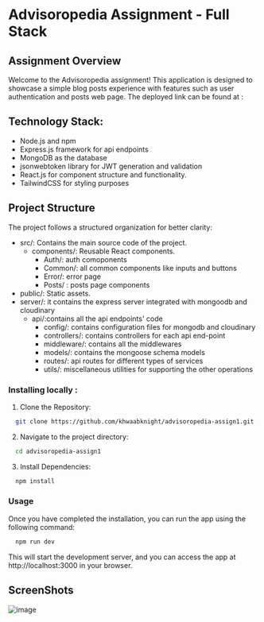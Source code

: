 # Advisoropedia Assignment - Full Stack

## Assignment Overview
Welcome to the Advisoropedia assignment! This application is designed to showcase a simple blog posts experience with features such as user authentication and posts web page.
The deployed link can be found at : 

## Technology Stack:
- Node.js and npm
- Express.js framework for api endpoints
- MongoDB as the database
- jsonwebtoken library for JWT generation and validation
- React.js for component structure and functionality.
- TailwindCSS for styling purposes

## Project Structure
The project follows a structured organization for better clarity:

- src/: Contains the main source code of the project.
  - components/: Reusable React components.
    - Auth/: auth comoponents
    - Common/: all common components like inputs and buttons
    - Error/: error page
    - Posts/ \: posts page components
- public/: Static assets.
- server/: it contains the express server integrated with mongoodb and cloudinary
  - api/:contains all the api endpoints' code
    - config/: contains configuration files for mongodb and cloudinary
    - controllers/: contains controllers for each api end-point
    - middleware/: contains all the middlewares
    - models/: contains the mongoose schema models
    - routes/: api routes for different types of services
    - utils/: miscellaneous utilities for supporting the other operations


### Installing locally :

1. Clone the Repository:
```bash
  git clone https://github.com/khwaabknight/advisoropedia-assign1.git
```
2. Navigate to the project directory:
```bash
  cd advisoropedia-assign1
```
3. Install Dependencies:
```bash
  npm install
```
### Usage
Once you have completed the installation, you can run the app using the following command:
```bash
  npm run dev
```
This will start the development server, and you can access the app at http://localhost:3000 in your browser.

## ScreenShots
![image](https://github.com/khwaabknight/advisoropedia-assign1/assets/89650360/f08a9a90-c3e3-4e35-a54b-143df5efb292)
